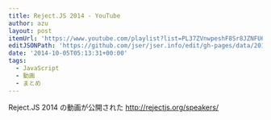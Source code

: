 ```yaml
---
title: Reject.JS 2014 - YouTube
author: azu
layout: post
itemUrl: 'https://www.youtube.com/playlist?list=PL37ZVnwpeshF8Sr8JZNFU6boKMmod9YBw'
editJSONPath: 'https://github.com/jser/jser.info/edit/gh-pages/data/2014/10/index.json'
date: '2014-10-05T05:13:31+00:00'
tags:
  - JavaScript
  - 動画
  - まとめ
---
```

Reject.JS 2014 の動画が公開された
http://rejectjs.org/speakers/
